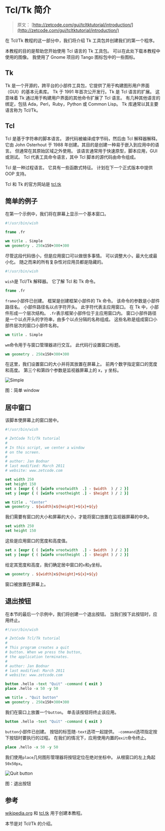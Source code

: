 # Tcl/Tk 简介

> 原文： [http://zetcode.com/gui/tcltktutorial/introduction/](http://zetcode.com/gui/tcltktutorial/introduction/)

在 Tcl/Tk 教程的这一部分中，我们将介绍 Tk 工具包并创建我们的第一个程序。

本教程的目的是帮助您开始使用 Tcl 语言的 Tk 工具包。 可以在此处下载本教程中使用的图像。 我使用了 Gnome 项目的 Tango 图标包中的一些图标。

## Tk

Tk 是一个开源的，跨平台的小部件工具包，它提供了用于构建图形用户界面（GUI）的基本元素库。 Tk 于 1991 年首次公开发行。Tk 是 Tcl 语言的扩展。 这意味着 Tk 通过用于构建用户界面的其他命令扩展了 Tcl 语言。 有几种其他语言的绑定，包括 Ada，Perl，Ruby，Python 或 Common Lisp。 Tk 库通常以其主要语言称为 Tcl/Tk。

## Tcl

Tcl 是基于字符串的脚本语言。 源代码被编译成字节码，然后由 Tcl 解释器解释。 它由 John Osterhout 于 1988 年创建。其目的是创建一种易于嵌入到应用中的语言。 但通常在其原始区域之外使用。 该语言通常用于快速原型，脚本应用，GUI 或测试。 Tcl 代表工具命令语言，其中 Tcl 脚本的源代码由命令组成。

Tcl 是一种过程语言。 它具有一些函数式特征。 计划在下一个正式版本中提供 OOP 支持。

Tcl 和 Tk 的官方网站是 [tcl.tk](http://tcl.tk)

## 简单的例子

在第一个示例中，我们将在屏幕上显示一个基本窗口。

```tcl
#!/usr/bin/wish

frame .fr

wm title . Simple
wm geometry . 250x150+300+300

```

尽管这段代码很小，但是应用窗口可以做很多事情。 可以调整大小，最大化或最小化。 随之而来的所有复杂性对应用员都是隐藏的。

```tcl
#!/usr/bin/wish

```

`wish`是 Tcl/Tk 解释器。 它了解 Tcl 和 Tk 命令。

```tcl
frame .fr   

```

`frame`小部件已创建。 框架是创建框架小部件的 Tk 命令。 该命令的参数是小部件路径名。 小部件路径名以点字符开头。 此字符代表主应用窗口。 在 Tk 中，小部件形成一个层次结构。 `.fr`表示框架小部件位于主应用窗口内。 窗口小部件路径是一个以点开头的字符串，由多个以点分隔的名称组成。 这些名称是组成窗口小部件层次的窗口小部件名称。

```tcl
wm title . Simple

```

`wm`命令用于与窗口管理器进行交互。 此代码行设置窗口标题。

```tcl
wm geometry . 250x150+300+300

```

在这里，我们设置窗口的大小并将其放置在屏幕上。 前两个数字指定窗口的宽度和高度。 第三个和第四个参数是监视器屏幕上的 x，y 坐标。

![Simple](img/2569dd16ff0cbb0a94ffa7aa1dd21d5a.jpg)

图：简单 window

## 居中窗口

该脚本使屏幕上的窗口居中。

```tcl
#!/usr/bin/wish

# ZetCode Tcl/Tk tutorial
#
# In this script, we center a window
# on the screen.
#
# author: Jan Bodnar
# last modified: March 2011
# website: www.zetcode.com

set width 250
set height 150
set x [expr { ( [winfo vrootwidth  .] - $width  ) / 2 }]
set y [expr { ( [winfo vrootheight .] - $height ) / 2 }]

wm title . "Center" 
wm geometry . ${width}x${height}+${x}+${y}

```

我们需要有窗口的大小和屏幕的大小，才能将窗口放置在监视器屏幕的中央。

```tcl
set width 250
set height 150

```

这些是应用窗口的宽度和高度值。

```tcl
set x [expr { ( [winfo vrootwidth  .] - $width  ) / 2 }]
set y [expr { ( [winfo vrootheight .] - $height ) / 2 }]

```

给定其宽度和高度，我们确定居中窗口的`x`和`y`坐标。

```tcl
wm geometry . ${width}x${height}+${x}+${y}

```

窗口被放置在屏幕上。

## 退出按钮

在本节的最后一个示例中，我们将创建一个退出按钮。 当我们按下此按钮时，应用终止。

```tcl
#!/usr/bin/wish

# ZetCode Tcl/Tk tutorial
#
# This program creates a quit
# button. When we press the button,
# the application terminates. 
#
# author: Jan Bodnar
# last modified: March 2011
# website: www.zetcode.com

button .hello -text "Quit" -command { exit }
place .hello -x 50 -y 50 

wm title . "Quit button" 
wm geometry . 250x150+300+300

```

我们在窗口上放置一个`button`。 单击该按钮将终止该应用。

```tcl
button .hello -text "Quit" -command { exit }

```

`button`小部件已创建。 按钮的标签随`-text`选项一起提供。 `-command`选项指定按下按钮时要执行的过程。 在我们的情况下，应用使用内置的`exit`命令终止。

```tcl
place .hello -x 50 -y 50 

```

我们使用`place`几何图形管理器将按钮定位在绝对坐标中。 从根窗口的左上角起`50x50px`。

![Quit button](img/dbc20786a6ddf760a7da3faee5f731ec.jpg)

图：退出按钮

## 参考

[wikipedia.org](http://wikipedia.org) 和 [tcl.tk](http://tcl.tk) 用于创建本教程。

本节是对 Tcl/Tk 的介绍。